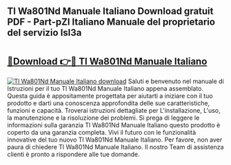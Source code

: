 ## Tl Wa801Nd Manuale Italiano Download gratuit PDF - Part-pZl Italiano Manuale del proprietario del servizio Isl3a

# <h2><a href="http://dfcupm.blite.top/?on=Tl+Wa801Nd+Manuale+Italiano">🔗Download 👉🔴 Tl Wa801Nd Manuale Italiano</a></h2>

[![Tl Wa801Nd Manuale Italiano download](https://i.imgur.com/lujVjoI.png)](http://dfcupm.blite.top/?on=Tl+Wa801Nd+Manuale+Italiano)
Saluti e benvenuto nel manuale di Istruzioni per il tuo Tl Wa801Nd Manuale Italiano appena assemblato. Questa guida è appositamente progettata per aiutarti a iniziare con il tuo prodotto e darti una conoscenza approfondita delle sue caratteristiche, funzioni e capacità. Troverai istruzioni dettagliate per L'installazione, L'uso, la manutenzione e la risoluzione dei problemi. Si prega di leggere le informazioni sulla garanzia Tl Wa801Nd Manuale Italiano questo prodotto è coperto da una garanzia completa. Vivi il futuro con le funzionalità innovative del tuo nuovo Tl Wa801Nd Manuale Italiano. Per favore, non aver paura di chiedere Tl Wa801Nd Manuale Italiano. Il nostro Team di assistenza clienti è pronto a rispondere alle tue domande.
